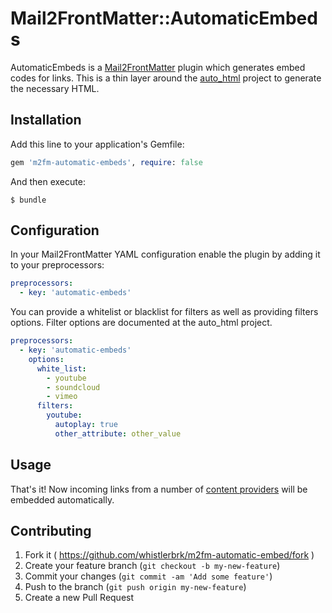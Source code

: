 # Mail2FrontMatter::AutomaticEmbeds

AutomaticEmbeds is a [Mail2FrontMatter](https://github.com/whistlerbrk/mail2frontmatter) plugin which generates embed codes for links. This is a thin layer around the [auto_html](https://github.com/whistlerbrk/auto_html) project to generate the necessary HTML.

## Installation

Add this line to your application's Gemfile:

```ruby
gem 'm2fm-automatic-embeds', require: false
```

And then execute:

    $ bundle

## Configuration

In your Mail2FrontMatter YAML configuration enable the plugin by adding it to your preprocessors:

```yaml
preprocessors:
  - key: 'automatic-embeds'
```

You can provide a whitelist or blacklist for filters as well as providing filters options. Filter options are documented at the auto_html project.

```yaml
preprocessors:
  - key: 'automatic-embeds'
    options:
      white_list:
        - youtube
        - soundcloud
        - vimeo
      filters:
        youtube:
          autoplay: true
          other_attribute: other_value
```

## Usage

That's it! Now incoming links from a number of [content providers](https://github.com/dejan/auto_html/tree/master/lib/auto_html/filters) will be embedded automatically.

## Contributing

1. Fork it ( https://github.com/whistlerbrk/m2fm-automatic-embed/fork )
2. Create your feature branch (`git checkout -b my-new-feature`)
3. Commit your changes (`git commit -am 'Add some feature'`)
4. Push to the branch (`git push origin my-new-feature`)
5. Create a new Pull Request
